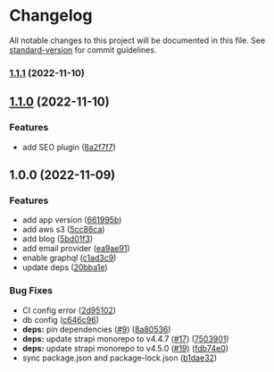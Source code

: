 # Changelog

All notable changes to this project will be documented in this file. See [standard-version](https://github.com/conventional-changelog/standard-version) for commit guidelines.

### [1.1.1](https://github.com/harrytang/headless.harrytang.xyz/compare/v1.1.0...v1.1.1) (2022-11-10)

## [1.1.0](https://github.com/harrytang/headless.harrytang.xyz/compare/v1.0.0...v1.1.0) (2022-11-10)


### Features

* add SEO plugin ([8a2f7f7](https://github.com/harrytang/headless.harrytang.xyz/commit/8a2f7f711f51c3466302fc05e8c351f91561f4ec))

## 1.0.0 (2022-11-09)


### Features

* add app version ([661995b](https://github.com/harrytang/headless.harrytang.xyz/commit/661995b81b4c0dd9c864a2217e6617feed0a2ac7))
* add aws s3 ([5cc86ca](https://github.com/harrytang/headless.harrytang.xyz/commit/5cc86ca5789c6de516c6aadd28ef321438dc3060))
* add blog ([5bd01f3](https://github.com/harrytang/headless.harrytang.xyz/commit/5bd01f3ad1401af850175239c70d8524bfe57d71))
* add email provider ([ea9ae91](https://github.com/harrytang/headless.harrytang.xyz/commit/ea9ae91c8af28d7c1ed9feeb1a5949788b240b1d))
* enable graphql ([c1ad3c9](https://github.com/harrytang/headless.harrytang.xyz/commit/c1ad3c9fc1bb79b95844bf63f849521f4d00e456))
* update deps ([20bba1e](https://github.com/harrytang/headless.harrytang.xyz/commit/20bba1ef85afe8a38098040d862958938a8c8b67))


### Bug Fixes

* CI config error ([2d95102](https://github.com/harrytang/headless.harrytang.xyz/commit/2d951023ff3948e6844bc5ef2d38e4a4c85a78a5))
* db config ([c646c96](https://github.com/harrytang/headless.harrytang.xyz/commit/c646c96452eb28acfd30fc7b6c452d16f5cd8055))
* **deps:** pin dependencies ([#9](https://github.com/harrytang/headless.harrytang.xyz/issues/9)) ([8a80536](https://github.com/harrytang/headless.harrytang.xyz/commit/8a805368c7b7abf461db04534ea95d408c9c9598))
* **deps:** update strapi monorepo to v4.4.7 ([#17](https://github.com/harrytang/headless.harrytang.xyz/issues/17)) ([7503901](https://github.com/harrytang/headless.harrytang.xyz/commit/7503901061a107701f540404e0e4f56cf7943ef3))
* **deps:** update strapi monorepo to v4.5.0 ([#19](https://github.com/harrytang/headless.harrytang.xyz/issues/19)) ([fdb74e0](https://github.com/harrytang/headless.harrytang.xyz/commit/fdb74e0699fd778c15439d44a855de44f82ba67d))
* sync package.json and package-lock.json ([b1dae32](https://github.com/harrytang/headless.harrytang.xyz/commit/b1dae32ae1e6c329209c7c5c3e1a2fd3ea0cd380))
